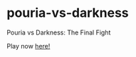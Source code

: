 # pouria-vs-darkness
Pouria vs Darkness: The Final Fight

Play now [here!](https://juniora-mg.github.io/pouria-vs-darkness/start.html)
